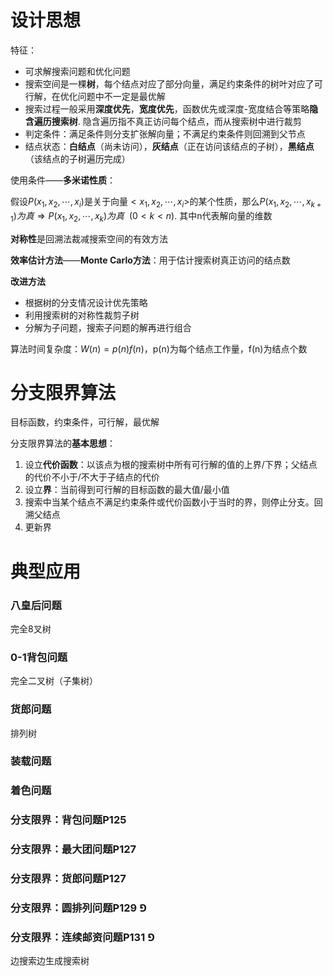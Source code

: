 # 设计思想

特征：

+ 可求解搜索问题和优化问题
+ 搜索空间是一棵**树**，每个结点对应了部分向量，满足约束条件的树叶对应了可行解，在优化问题中不一定是最优解
+ 搜索过程一般采用**深度优先**，**宽度优先**，函数优先或深度-宽度结合等策略**隐含遍历搜索树**. 隐含遍历指不真正访问每个结点，而从搜索树中进行裁剪
+ 判定条件：满足条件则分支扩张解向量；不满足约束条件则回溯到父节点
+ 结点状态：**白结点**（尚未访问），**灰结点**（正在访问该结点的子树），**黑结点**（该结点的子树遍历完成）

使用条件——**多米诺性质**：

假设$P(x_1,x_2,\cdots,x_i)$是关于向量$<x_1,x_2,\cdots,x_i>$的某个性质，那么$P(x_1,x_2,\cdots,x_{k+1})为真 \Rightarrow P(x_1,x_2,\cdots,x_{k})为真 ~~(0<k<n)$. 其中n代表解向量的维数 

 **对称性**是回溯法裁减搜索空间的有效方法

**效率估计方法**——**Monte Carlo方法**：用于估计搜索树真正访问的结点数

**改进方法**

+ 根据树的分支情况设计优先策略
+ 利用搜索树的对称性裁剪子树
+ 分解为子问题，搜索子问题的解再进行组合

算法时间复杂度：$W(n)=p(n)f(n)$，p(n)为每个结点工作量，f(n)为结点个数

# 分支限界算法

目标函数，约束条件，可行解，最优解

分支限界算法的**基本思想**：

1. 设立**代价函数**：以该点为根的搜索树中所有可行解的值的上界/下界；父结点的代价不小于/不大于子结点的代价
2. 设立**界**：当前得到可行解的目标函数的最大值/最小值
3. 搜索中当某个结点不满足约束条件或代价函数小于当时的界，则停止分支。回溯父结点
4. 更新界 

 

# 典型应用

### 八皇后问题

完全8叉树

### 0-1背包问题

完全二叉树（子集树）

### 货郎问题

排列树

### 装载问题

### 着色问题

### 分支限界：背包问题P125

### 分支限界：最大团问题P127

### 分支限界：货郎问题P127

### 分支限界：圆排列问题P129  $\Game$

### 分支限界：连续邮资问题P131 $\Game$

边搜索边生成搜索树

